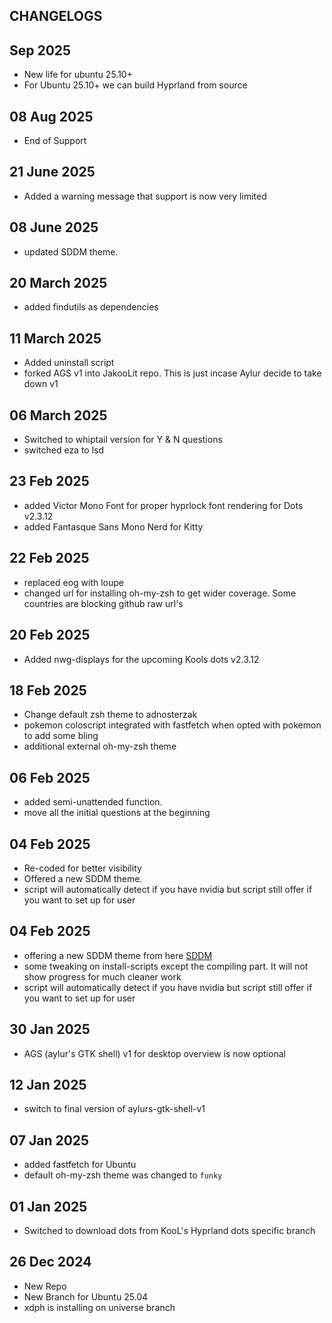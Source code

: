 ## CHANGELOGS

## Sep 2025

- New life for ubuntu 25.10+
- For Ubuntu 25.10+ we can build Hyprland from source

## 08 Aug 2025

- End of Support

## 21 June 2025

- Added a warning message that support is now very limited

## 08 June 2025

- updated SDDM theme.

## 20 March 2025

- added findutils as dependencies

## 11 March 2025

- Added uninstall script
- forked AGS v1 into JakooLit repo. This is just incase Aylur decide to take down v1

## 06 March 2025

- Switched to whiptail version for Y & N questions
- switched eza to lsd

## 23 Feb 2025

- added Victor Mono Font for proper hyprlock font rendering for Dots v2.3.12
- added Fantasque Sans Mono Nerd for Kitty

## 22 Feb 2025

- replaced eog with loupe
- changed url for installing oh-my-zsh to get wider coverage. Some countries are blocking github raw url's

## 20 Feb 2025

- Added nwg-displays for the upcoming Kools dots v2.3.12

## 18 Feb 2025

- Change default zsh theme to adnosterzak
- pokemon coloscript integrated with fastfetch when opted with pokemon to add some bling
- additional external oh-my-zsh theme

## 06 Feb 2025

- added semi-unattended function.
- move all the initial questions at the beginning

## 04 Feb 2025

- Re-coded for better visibility
- Offered a new SDDM theme.
- script will automatically detect if you have nvidia but script still offer if you want to set up for user

## 04 Feb 2025

- offering a new SDDM theme from here [SDDM](https://codeberg.org/minMelody/sddm-sequoia)
- some tweaking on install-scripts except the compiling part. It will not show progress for much cleaner work
- script will automatically detect if you have nvidia but script still offer if you want to set up for user

## 30 Jan 2025

- AGS (aylur's GTK shell) v1 for desktop overview is now optional

## 12 Jan 2025

- switch to final version of aylurs-gtk-shell-v1

## 07 Jan 2025

- added fastfetch for Ubuntu
- default oh-my-zsh theme was changed to `funky`

## 01 Jan 2025

- Switched to download dots from KooL's Hyprland dots specific branch

## 26 Dec 2024

- New Repo
- New Branch for Ubuntu 25.04
- xdph is installing on universe branch
